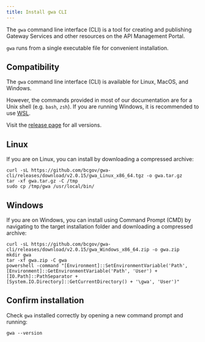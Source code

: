 ```yaml
---
title: Install gwa CLI
---
```


<!-- overview -->

The `gwa` command line interface (CLI) is a tool for creating and publishing
Gateway Services and other resources on the API Management Portal.

`gwa` runs from a single executable file for convenient installation.

## Compatibility

The `gwa` command line interface (CLI) is available for Linux, MacOS, and Windows.

However, the commands provided in most of our documentation are for a Unix shell (e.g. `bash`, `zsh`).
If you are running Windows, it is recommended to use [WSL](https://learn.microsoft.com/en-us/windows/wsl/install).

Visit the [release page](https://github.com/bcgov/gwa-cli/releases) for all versions.

## Linux

If you are on Linux, you can install by downloading a compressed archive:

```shell
curl -sL https://github.com/bcgov/gwa-cli/releases/download/v2.0.15/gwa_Linux_x86_64.tgz -o gwa.tar.gz
tar -xf gwa.tar.gz -C /tmp
sudo cp /tmp/gwa /usr/local/bin/
```

## Windows

If you are on Windows, you can install using Command Prompt (CMD) by navigating to
the target installation folder and downloading a compressed archive:

```shell
curl -sL https://github.com/bcgov/gwa-cli/releases/download/v2.0.15/gwa_Windows_x86_64.zip -o gwa.zip
mkdir gwa
tar -xf gwa.zip -C gwa
powershell -command "[Environment]::SetEnvironmentVariable('Path', [Environment]::GetEnvironmentVariable('Path', 'User') + [IO.Path]::PathSeparator + [System.IO.Directory]::GetCurrentDirectory() + '\gwa', 'User')"
```

## Confirm installation

Check `gwa` installed correctly by opening a new command prompt and running:

```shell linenums="0"
gwa --version
```